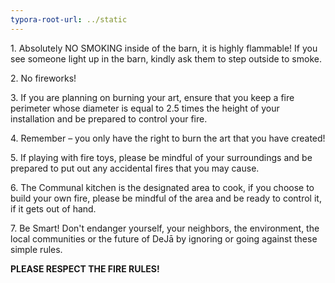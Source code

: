 ```yaml
---
typora-root-url: ../static
---
```


​1. Absolutely NO SMOKING inside of the barn, it is highly flammable!  If you see someone light up in the barn, kindly ask them to step outside to smoke.

​2. No fireworks!

​3. If you are planning on burning your art, ensure that you keep a fire perimeter whose diameter is equal to 2.5 times the height of your installation and be prepared to control your fire.

​4. Remember – you only have the right to burn the art that you have created!

​5. If playing with fire toys, please be mindful of your surroundings and be prepared to put out any accidental fires that you may cause.

​6. The Communal kitchen is the designated area to cook, if you choose to build your own fire, please be mindful of the area and be ready to control it, if it gets out of hand.  

​7. Be Smart!  Don't endanger yourself, your neighbors, the environment, the local communities or the future of DeJā by ignoring or going against these simple rules.

**PLEASE RESPECT THE FIRE RULES!**

